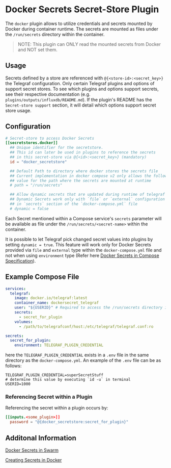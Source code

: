 # Docker Secrets Secret-Store Plugin

The `docker` plugin allows to utilize credentials and secrets mounted by
Docker during container runtime. The secrets are mounted as files
under the `/run/secrets` directory within the container.

> NOTE: This plugin can ONLY read the mounted secrets from Docker and NOT set them.

## Usage <!-- @/docs/includes/secret_usage.md -->

Secrets defined by a store are referenced with `@{<store-id>:<secret_key>}`
the Telegraf configuration. Only certain Telegraf plugins and options of
support secret stores. To see which plugins and options support
secrets, see their respective documentation (e.g.
`plugins/outputs/influxdb/README.md`). If the plugin's README has the
`Secret-store support` section, it will detail which options support secret
store usage.

## Configuration

```toml @sample.conf
# Secret-store to access Docker Secrets
[[secretstores.docker]]
  ## Unique identifier for the secretstore.
  ## This id can later be used in plugins to reference the secrets
  ## in this secret-store via @{<id>:<secret_key>} (mandatory)
  id = "docker_secretstore"

  ## Default Path to directory where docker stores the secrets file
  ## Current implementation in docker compose v2 only allows the following
  ## value for the path where the secrets are mounted at runtime
  # path = "/run/secrets"

  ## Allow dynamic secrets that are updated during runtime of telegraf
  ## Dynamic Secrets work only with `file` or `external` configuration
  ## in `secrets` section of the `docker-compose.yml` file
  # dynamic = false
```

Each Secret mentioned within a Compose service's `secrets` parameter will be
available as file under the `/run/secrets/<secret-name>` within the container.

It is possible to let Telegraf pick changed secret values into plugins by setting
`dynamic = true`. This feature will work only for Docker Secrets provided via
`file` and `external` type within the `docker-compose.yml` file
and not when using `environment` type
(Refer here [Docker Secrets in Compose Specification][1]).

## Example Compose File

```yaml
services:
  telegraf:
    image: docker.io/telegraf:latest
    container_name: dockersecret_telegraf
    user: "${USERID}" # Required to access the /run/secrets directory in container
    secrets:
      - secret_for_plugin
    volumes:
      - /path/to/telegrafconf/host:/etc/telegraf/telegraf.conf:ro

secrets:
  secret_for_plugin:
    environment: TELEGRAF_PLUGIN_CREDENTIAL
```

here the `TELEGRAF_PLUGIN_CREDENTIAL` exists in a `.env` file in the same directory
as the `docker-compose.yml`. An example of the `.env` file can be as follows:

```env
TELEGRAF_PLUGIN_CREDENTIAL=superSecretStuff
# determine this value by executing `id -u` in terminal
USERID=1000
```

### Referencing Secret within a Plugin

Referencing the secret within a plugin occurs by:

```toml
[[inputs.<some_plugin>]]
  password = "@{docker_secretstore:secret_for_plugin}"
```

## Additonal Information

[Docker Secrets in Swarm][2]

[Creating Secrets in Docker][3]

[1]: https://github.com/compose-spec/compose-spec/blob/master/09-secrets.md
[2]: https://docs.docker.com/engine/swarm/secrets/
[3]: https://www.rockyourcode.com/using-docker-secrets-with-docker-compose/
